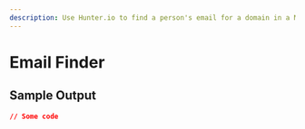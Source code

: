 ```yaml
---
description: Use Hunter.io to find a person's email for a domain in a MindStudio workflow
---
```


# Email Finder

## Sample Output

```json
// Some code
```
